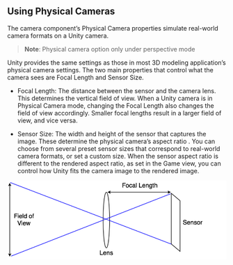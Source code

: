 ## Using Physical Cameras

The camera component’s Physical Camera properties simulate real-world camera formats on a Unity camera. 
> **Note**: Physical camera option only under perspective mode


Unity provides the same settings as those in most 3D modeling application’s physical camera settings. The two main properties that control what the camera sees are Focal Length and Sensor Size.

- Focal Length: The distance between the sensor and the camera lens. This determines the vertical field of view. When a Unity camera is in Physical Camera mode, changing the Focal Length also changes the field of view accordingly. Smaller focal lengths result in a larger field of view, and vice versa.

- Sensor Size: The width and height of the sensor that captures the image. These determine the physical camera’s aspect ratio
. You can choose from several preset sensor sizes that correspond to real-world camera formats, or set a custom size. When the sensor aspect ratio is different to the rendered aspect ratio, as set in the Game view, you can control how Unity fits the camera image to the rendered image.


![](./PhysCamAttributes.png)


